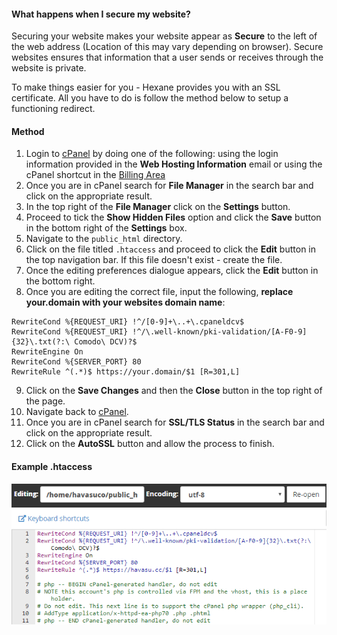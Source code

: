 #### What happens when I secure my website?
Securing your website makes your website appear as **Secure** to the left of the web address (Location of this may vary depending on browser). Secure websites ensures that information that a user sends or receives through the website is private.

To make things easier for you - Hexane provides you with an SSL certificate. All you have to do is follow the method below to setup a functioning redirect.

#### Method
1. Login to [cPanel](https://cpanel.hexaneweb.com) by doing one of the following: using the login information provided in the **Web Hosting Information** email or using the cPanel shortcut in the [Billing Area](https://billing.hexanenetworks.com/)
2. Once you are in cPanel search for **File Manager** in the search bar and click on the appropriate result.
3. In the top right of the **File Manager** click on the **Settings** button. 
4. Proceed to tick the **Show Hidden Files** option and click the **Save** button in the bottom right of the **Settings** box.
5. Navigate to the ``public_html`` directory.
6. Click on the file titled ``.htaccess`` and proceed to click the **Edit** button in the top navigation bar. If this file doesn't exist - create the file.
7. Once the editing preferences dialogue appears, click the **Edit** button in the bottom right.
8. Once you are editing the correct file, input the following, **replace your.domain with your websites domain name**:
```
RewriteCond %{REQUEST_URI} !^/[0-9]+\..+\.cpaneldcv$
RewriteCond %{REQUEST_URI} !^/\.well-known/pki-validation/[A-F0-9]{32}\.txt(?:\ Comodo\ DCV)?$
RewriteEngine On
RewriteCond %{SERVER_PORT} 80
RewriteRule ^(.*)$ https://your.domain/$1 [R=301,L]
```
9. Click on the **Save Changes** and then the **Close** button in the top right of the page.
10. Navigate back to [cPanel](https://cpanel.hexaneweb.com).
11. Once you are in cPanel search for **SSL/TLS Status** in the search bar and click on the appropriate result.
12. Click on the **AutoSSL** button and allow the process to finish.

#### Example .htaccess
![](https://raw.githubusercontent.com/HexaneNetworks/help-assets/master/assets/example-htaccess.png)